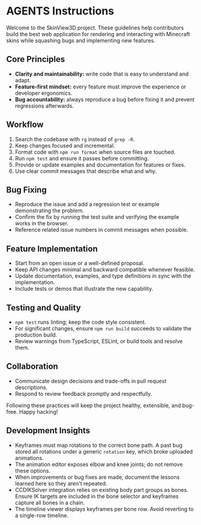 # AGENTS Instructions

Welcome to the SkinView3D project. These guidelines help contributors build the best web application for rendering and interacting with Minecraft skins while squashing bugs and implementing new features.

## Core Principles
- **Clarity and maintainability:** write code that is easy to understand and adapt.
- **Feature-first mindset:** every feature must improve the experience or developer ergonomics.
- **Bug accountability:** always reproduce a bug before fixing it and prevent regressions afterwards.

## Workflow
1. Search the codebase with `rg` instead of `grep -R`.
2. Keep changes focused and incremental.
3. Format code with `npm run format` when source files are touched.
4. Run `npm test` and ensure it passes before committing.
5. Provide or update examples and documentation for features or fixes.
6. Use clear commit messages that describe what and why.

## Bug Fixing
- Reproduce the issue and add a regression test or example demonstrating the problem.
- Confirm the fix by running the test suite and verifying the example works in the browser.
- Reference related issue numbers in commit messages when possible.

## Feature Implementation
- Start from an open issue or a well-defined proposal.
- Keep API changes minimal and backward compatible whenever feasible.
- Update documentation, examples, and type definitions in sync with the implementation.
- Include tests or demos that illustrate the new capability.

## Testing and Quality
- `npm test` runs linting; keep the code style consistent.
- For significant changes, ensure `npm run build` succeeds to validate the production build.
- Review warnings from TypeScript, ESLint, or build tools and resolve them.

## Collaboration
- Communicate design decisions and trade-offs in pull request descriptions.
- Respond to review feedback promptly and respectfully.

Following these practices will keep the project healthy, extensible, and bug-free. Happy hacking!

## Development Insights
- Keyframes must map rotations to the correct bone path. A past bug stored all rotations under a generic `rotation` key, which broke uploaded animations.
- The animation editor exposes elbow and knee joints; do not remove these options.
- When improvements or bug fixes are made, document the lessons learned here so they aren't repeated.
- CCDIKSolver integration relies on existing body part groups as bones. Ensure IK targets are included in the bone selector and keyframes capture all bones in a chain.
- The timeline viewer displays keyframes per bone row. Avoid reverting to a single-row timeline.
